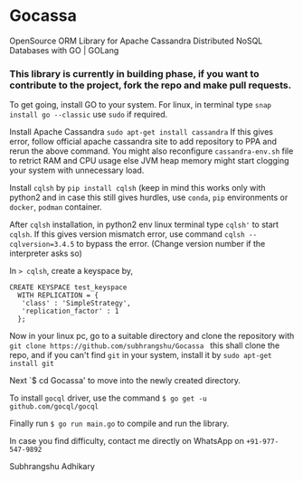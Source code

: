 # Gocassa
OpenSource ORM Library for Apache Cassandra Distributed NoSQL Databases with GO | GOLang

### This library is currently in building phase, if you want to contribute to the project, fork the repo and make pull requests.

To get going, install GO to your system.
For linux, in terminal type ```snap install go --classic``` use ```sudo``` if required.

Install Apache Cassandra
```sudo apt-get install cassandra```
If this gives error, follow official apache cassandra site to add repository to PPA and rerun the above command.
You might also reconfigure `cassandra-env.sh` file to retrict RAM and CPU usage else JVM heap memory might start clogging your system with unnecessary load.

Install `cqlsh` by `pip install cqlsh` (keep in mind this works only with python2 and in case this still gives hurdles, use `conda`, `pip` environments or `docker`, `podman` container.

After `cqlsh` installation, in python2 env linux terminal type `cqlsh'` to start `cqlsh`. If this gives version mismatch error, use command `cqlsh --cqlversion=3.4.5` to bypass the error. (Change version number if the interpreter asks so)

In `> cqlsh`, create a keyspace by, 
```
CREATE KEYSPACE test_keyspace
  WITH REPLICATION = { 
   'class' : 'SimpleStrategy', 
   'replication_factor' : 1 
  };
```
  
Now in your linux pc, go to a suitable directory and clone the repository with `git clone https://github.com/subhrangshu/Gocassa ` this shall clone the repo, and if you can't find `git` in your system, install it by `sudo apt-get install git`

Next `$ cd Gocassa' to move into the newly created directory.

To install `gocql` driver, use the command `$ go get -u github.com/gocql/gocql`

Finally run `$ go run main.go` to compile and run the library.


In case you find difficulty, contact me directly on WhatsApp on `+91-977-547-9892`


Subhrangshu Adhikary
